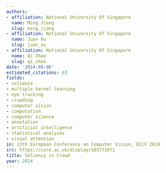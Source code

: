 ```yaml
---
authors:
- affiliation: National University Of Singapore
  name: Ming Jiang
  slug: ming_jiang
- affiliation: National University Of Singapore
  name: Juan Xu
  slug: juan_xu
- affiliation: National University Of Singapore
  name: Qi Zhao
  slug: qi_zhao
date: '2014-09-06'
estimated_citations: 63
fields:
- salience
- multiple kernel learning
- eye tracking
- crowding
- computer vision
- computation
- computer science
- annotation
- artificial intelligence
- statistical analyses
- visual attention
in: 13th European Conference on Computer Vision, ECCV 2014
src: https://core.ac.uk/display/103771672
title: Saliency in Crowd
year: 2014
---
```

